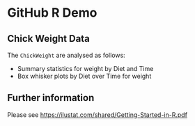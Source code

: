 # GitHub R Demo
## Chick Weight Data
The `ChickWeight` are analysed as follows:
+ Summary statistics for weight by Diet and Time
+ Box whisker plots by Diet over Time for weight
## Further information
Please see https://ilustat.com/shared/Getting-Started-in-R.pdf